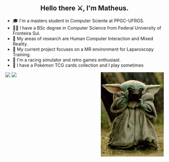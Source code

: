 <h2 align="center">Hello there ⚔️, I'm Matheus.</h2>

- 🎓 I'm a masters student in Computer Sciente at PPGC-UFRGS.
- 👨‍🎓 I have a BSc degree in Computer Science from Federal University of Fronteira Sul.
- 🤙 My areas of research are Human Computer Interaction and Mixed Reality.
- 📑 My current project focuses on a MR environment for Laparoscopy Training.
- 🚗 I'm a racing simulator and retro games enthusiast.
- 🎴 I have a Pokémon TCG cards collection and I play sometimes

<img src="grogu.gif" width="200px" align="right" style="margin-right:0px">

![](https://github-readme-stats.vercel.app/api?username=manegrao&show_icons=true&line_height=20&theme=tokyonight)
![](https://github-readme-stats.vercel.app/api/top-langs/?username=manegrao&layout=compact&show_icons=true&card_width=270&theme=tokyonight)
